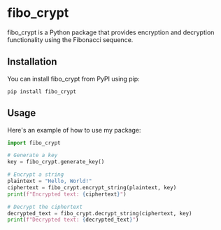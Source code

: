 # fibo_crypt

fibo_crypt is a Python package that provides encryption and decryption functionality using the Fibonacci sequence.

## Installation

You can install fibo_crypt from PyPI using pip:

`pip install fibo_crypt`
## Usage

Here's an example of how to use my package:

```python
import fibo_crypt

# Generate a key
key = fibo_crypt.generate_key()

# Encrypt a string
plaintext = "Hello, World!"
ciphertext = fibo_crypt.encrypt_string(plaintext, key)
print(f"Encrypted text: {ciphertext}")

# Decrypt the ciphertext
decrypted_text = fibo_crypt.decrypt_string(ciphertext, key)
print(f"Decrypted text: {decrypted_text}")